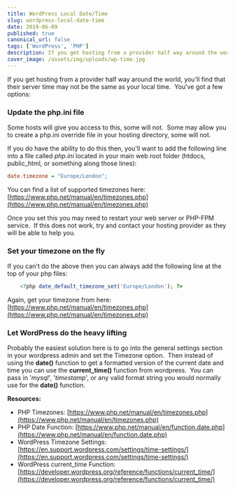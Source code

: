 ```yaml
---
title: WordPress Local Date/Time
slug: wordpress-local-date-time
date: 2019-06-09
published: true
canonical_url: false
tags: ['WordPress', 'PHP']
description: If you get hosting from a provider half way around the world, you'll find that their server time may not be the same as your local time.  You've got a few options...
cover_image: /assets/img/uploads/wp-time.jpg
---
```


If you get hosting from a provider half way around the world, you'll find that their server time may not be the same as your local time.  You've got a few options:

### Update the php.ini file

Some hosts will give you access to this, some will not.  Some may allow you to create a php.ini override file in your hosting directory, some will not.

If you do have the ability to do this then, you'll want to add the following line into a file called *php.ini* located in your main web root folder (htdocs, public_html, or something along those lines):

```ini
date.timezone = "Europe/London";
```

You can find a list of supported timezones here: [https://www.php.net/manual/en/timezones.php](https://www.php.net/manual/en/timezones.php)

Once you set this you may need to restart your web server or PHP-FPM service.  If this does not work, try and contact your hosting provider as they will be able to help you.

### Set your timezone on the fly

If you can't do the above then you can always add the following line at the top of your php files:

```php
    <?php date_default_timezone_set('Europe/London'); ?>
```

Again, get your timezone from here: [https://www.php.net/manual/en/timezones.php](https://www.php.net/manual/en/timezones.php)

### Let WordPress do the heavy lifting

Probably the easiest solution here is to go into the general settings section in your wordpress admin and set the Timezone option.  Then instead of using the **date()** function to get a formatted version of the current date and time you can use the **current_time()** function from wordpress.  You can pass in '*mysql*', '*timestamp*', or any valid format string you would normally use for the **date()** function.

**Resources:**

- PHP Timezones: [https://www.php.net/manual/en/timezones.php](https://www.php.net/manual/en/timezones.php)
- PHP Date Function: [https://www.php.net/manual/en/function.date.php](https://www.php.net/manual/en/function.date.php)
- WordPress Timezone Settings: [https://en.support.wordpress.com/settings/time-settings/](https://en.support.wordpress.com/settings/time-settings/)
- WordPress current_time Function: [https://developer.wordpress.org/reference/functions/current_time/](https://developer.wordpress.org/reference/functions/current_time/)
